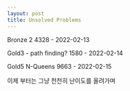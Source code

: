 ```yaml
---
layout: post
title: Unsolved Problems
---
```


Bronze 2
4328 - 2022-02-13

Gold3 - path finding?
1580 - 2022-02-14

Gold5
N-Queens 9663 - 2022-02-15

이제 부터는 그냥 천천히 난이도를 올려가며

